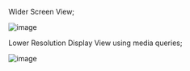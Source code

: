 Wider Screen View;

![image](https://github.com/user-attachments/assets/ed89724f-5f33-4d87-aec0-84312ecd99ac)

Lower Resolution Display View using media queries;

![image](https://github.com/user-attachments/assets/bb4fde3d-bec3-4f0d-ba39-6c8e97094d79)
